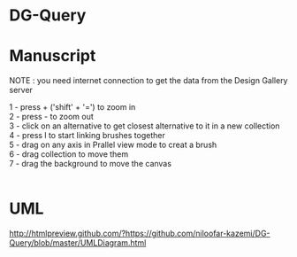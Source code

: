 # DG-Query
# Manuscript 
NOTE : you need internet connection to get the data from the Design Gallery server 

1 - press + ('shift' + '=') to zoom in </br>
2 - press - to zoom out </br>
3 - click on an alternative to get closest alternative to it in a new collection </br>
4 - press l to start linking brushes together </br>
5 - drag on any axis in Prallel view mode to creat a brush </br>
6 - drag collection to move them </br>
7 - drag the background to move the canvas </br>
</br>
# UML
http://htmlpreview.github.com/?https://github.com/niloofar-kazemi/DG-Query/blob/master/UMLDiagram.html
